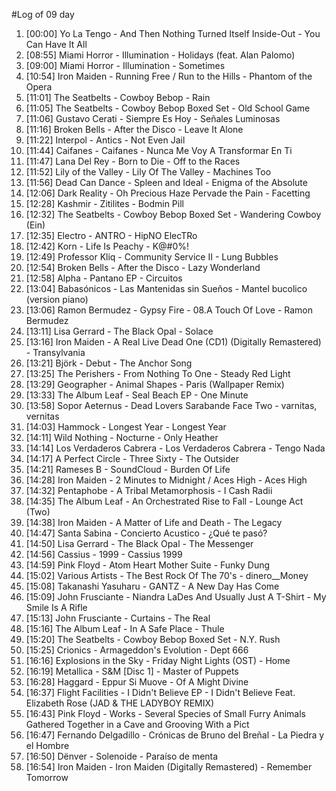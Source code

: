 #Log of 09 day

1. [00:00] Yo La Tengo - And Then Nothing Turned Itself Inside-Out - You Can Have It All
1. [08:55] Miami Horror - Illumination - Holidays (feat. Alan Palomo)
1. [09:00] Miami Horror - Illumination - Sometimes
1. [10:54] Iron Maiden - Running Free / Run to the Hills - Phantom of the Opera
1. [11:01] The Seatbelts - Cowboy Bebop - Rain
1. [11:05] The Seatbelts - Cowboy Bebop Boxed Set - Old School Game
1. [11:06] Gustavo Cerati - Siempre Es Hoy - Señales Luminosas
1. [11:16] Broken Bells - After the Disco - Leave It Alone
1. [11:22] Interpol - Antics - Not Even Jail
1. [11:44] Caifanes - Caifanes - Nunca Me Voy A Transformar En Ti
1. [11:47] Lana Del Rey - Born to Die - Off to the Races
1. [11:52] Lily of the Valley - Lily Of The Valley - Machines Too
1. [11:56] Dead Can Dance - Spleen and Ideal - Enigma of the Absolute
1. [12:06] Dark Reality - Oh Precious Haze Pervade the Pain - Facetting
1. [12:28] Kashmir - Zitilites - Bodmin Pill
1. [12:32] The Seatbelts - Cowboy Bebop Boxed Set - Wandering Cowboy (Ein)
1. [12:35] Electro - ANTRO - HipNO ElecTRo
1. [12:42] Korn - Life Is Peachy - K@#0%!
1. [12:49] Professor Kliq - Community Service II - Lung Bubbles
1. [12:54] Broken Bells - After the Disco - Lazy Wonderland
1. [12:58] Alpha - Pantano EP​ - Circuitos
1. [13:04] Babasónicos - Las Mantenidas sin Sueños - Mantel bucolico (version piano)
1. [13:06] Ramon Bermudez - Gypsy Fire - 08.A Touch Of Love - Ramon Bermudez
1. [13:11] Lisa Gerrard - The Black Opal - Solace
1. [13:16] Iron Maiden - A Real Live Dead One (CD1) (Digitally Remastered) - Transylvania
1. [13:21] Björk - Debut - The Anchor Song
1. [13:25] The Perishers - From Nothing To One - Steady Red Light
1. [13:29] Geographer - Animal Shapes - Paris (Wallpaper Remix)
1. [13:33] The Album Leaf - Seal Beach EP - One Minute
1. [13:58] Sopor Aeternus - Dead Lovers Sarabande Face Two - varnitas, vernitas
1. [14:03] Hammock - Longest Year - Longest Year
1. [14:11] Wild Nothing - Nocturne - Only Heather
1. [14:14] Los Verdaderos Cabrera - Los Verdaderos Cabrera - Tengo Nada
1. [14:17] A Perfect Circle - Three Sixty - The Outsider
1. [14:21] Rameses B - SoundCloud - Burden Of Life
1. [14:28] Iron Maiden - 2 Minutes to Midnight / Aces High - Aces High
1. [14:32] Pentaphobe - A Tribal Metamorphosis - I Cash Radii
1. [14:35] The Album Leaf - An Orchestrated Rise to Fall - Lounge Act (Two)
1. [14:38] Iron Maiden - A Matter of Life and Death - The Legacy
1. [14:47] Santa Sabina - Concierto Acustico - ¿Qué te pasó?
1. [14:50] Lisa Gerrard - The Black Opal - The Messenger
1. [14:56] Cassius - 1999 - Cassius 1999
1. [14:59] Pink Floyd - Atom Heart Mother Suite - Funky Dung
1. [15:02] Various Artists - The Best Rock Of The 70's - dinero__Money
1. [15:08] Takanashi Yasuharu - GANTZ - A New Day Has Come
1. [15:09] John Frusciante - Niandra LaDes And Usually Just A T-Shirt - My Smile Is A Rifle
1. [15:13] John Frusciante - Curtains - The Real
1. [15:16] The Album Leaf - In A Safe Place - Thule
1. [15:20] The Seatbelts - Cowboy Bebop Boxed Set - N.Y. Rush
1. [15:25] Crionics - Armageddon's Evolution - Dept 666
1. [16:16] Explosions in the Sky - Friday Night Lights (OST) - Home
1. [16:19] Metallica - S&M [Disc 1] - Master of Puppets
1. [16:28] Haggard - Eppur Si Muove - Of A Might Divine
1. [16:37] Flight Facilities - I Didn't Believe EP - I Didn't Believe Feat. Elizabeth Rose (JAD & THE LADYBOY REMIX)
1. [16:43] Pink Floyd - Works - Several Species of Small Furry Animals Gathered Together in a Cave and Grooving With a Pict
1. [16:47] Fernando Delgadillo - Crónicas de Bruno del Breñal - La Piedra y el Hombre
1. [16:50] Dënver - Solenoide - Paraíso de menta
1. [16:54] Iron Maiden - Iron Maiden (Digitally Remastered) - Remember Tomorrow
